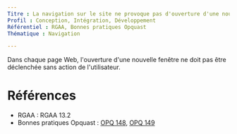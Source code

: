 ```yaml
---
Titre : La navigation sur le site ne provoque pas d'ouverture d'une nouvelle fenêtre (pop-up) sans action de l'utilisateur et sans que celui-ci ne soit averti préalablement.
Profil : Conception, Intégration, Développement
Référentiel : RGAA, Bonnes pratiques Opquast
Thématique : Navigation

---
```

Dans chaque page Web, l'ouverture d'une nouvelle fenêtre ne doit pas être déclenchée sans action de l'utilisateur. 

# Références

*   RGAA : RGAA 13.2
*   Bonnes pratiques Opquast : [OPQ 148](https://checklists.opquast.com/fr/qualiteweb/lutilisateur-est-averti-des-ouvertures-de-nouvelles-fenetres), [OPQ 149](https://checklists.opquast.com/fr/qualiteweb/la-navigation-sur-le-site-ne-provoque-pas-louverture-de-fenetres-surgissantes-popups)
